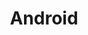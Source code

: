 ---
title: Android
description: This category contains all the tutorials relating to Android mobile development in both Kotlin and Java.
image:

# Badge style
style:
    background: "#2a9d8f"
    color: "#fff"
---